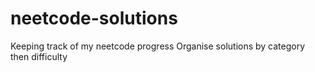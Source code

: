 # neetcode-solutions
Keeping track of my neetcode progress
Organise solutions by category then difficulty
